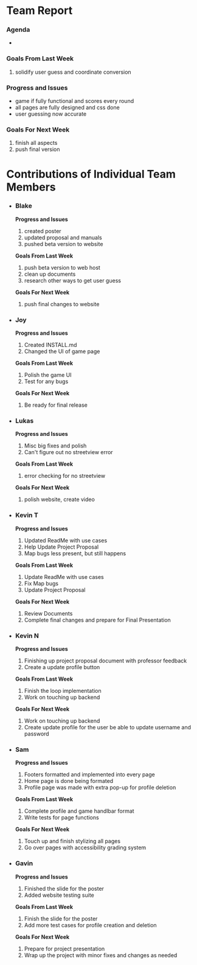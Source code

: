 # Team Report
### Agenda
- 

### Goals From Last Week
1. solidify user guess and coordinate conversion
   
### Progress and Issues
- game if fully functional and scores every round
- all pages are fully designed and css done
- user guessing now accurate

### Goals For Next Week
1. finish all aspects
2. push final version

# Contributions of Individual Team Members

- ### Blake
  **Progress and Issues**
  1) created poster
  2) updated proposal and manuals
  3) pushed beta version to website
  
  **Goals From Last Week**
  1) push beta version to web host
  2) clean up documents
  3) research other ways to get user guess
     
  **Goals For Next Week**
  1) push final changes to website


- ### Joy
  **Progress and Issues**
  1) Created INSTALL.md
  2) Changed the UI of game page 
  
  **Goals From Last Week**
  1) Polish the game UI
  2) Test for any bugs 
     
  **Goals For Next Week**
  1) Be ready for final release

- ### Lukas
  **Progress and Issues**
  1) Misc big fixes and polish
  2) Can't figure out no streetview error
  
  **Goals From Last Week**
  1) error checking for no streetview
   
  **Goals For Next Week**
  1) polish website, create video

- ### Kevin T
  **Progress and Issues**
  1) Updated ReadMe with use cases
  2) Help Update Project Proposal
  3) Map bugs less present, but still happens

  **Goals From Last Week**
  1) Update ReadMe with use cases 
  2) Fix Map bugs
  3) Update Project Proposal

  **Goals For Next Week**
  1) Review Documents
  2) Complete final changes and prepare for Final Presentation


- ### Kevin N
  **Progress and Issues**
  1) Finishing up project proposal document with professor feedback
  2) Create a update profile button
  
  **Goals From Last Week**
  1) Finish the loop implementation
  2) Work on touching up backend
  
  **Goals For Next Week**
  1) Work on touching up backend
  2) Create update profile for the user be able to update username and password

- ### Sam
  **Progress and Issues**
  1) Footers formatted and implemented into every page
  2) Home page is done being formated
  3) Profile page was made with extra pop-up for profile deletion
  
  **Goals From Last Week**
  1) Complete profile and game handlbar format
  2) Write tests for page functions
     
  **Goals For Next Week**
  1) Touch up and finish stylizing all pages
  2) Go over pages with accessibility grading system

- ### Gavin
  **Progress and Issues**
  1) Finished the slide for the poster
  2) Added website testing suite 
  
  **Goals From Last Week**
  1) Finish the slide for the poster
  2) Add more test cases for profile creation and deletion
     
  **Goals For Next Week**
  1) Prepare for project presentation 
  2) Wrap up the project with minor fixes and changes as needed


